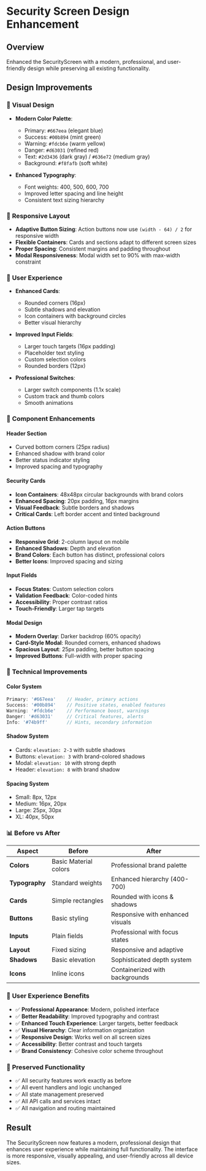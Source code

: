 # Security Screen Design Enhancement

## Overview
Enhanced the SecurityScreen with a modern, professional, and user-friendly design while preserving all existing functionality.

## Design Improvements

### 🎨 **Visual Design**
- **Modern Color Palette**: 
  - Primary: `#667eea` (elegant blue)
  - Success: `#00b894` (mint green)  
  - Warning: `#fdcb6e` (warm yellow)
  - Danger: `#d63031` (refined red)
  - Text: `#2d3436` (dark gray) / `#636e72` (medium gray)
  - Background: `#f8fafb` (soft white)

- **Enhanced Typography**:
  - Font weights: 400, 500, 600, 700
  - Improved letter spacing and line height
  - Consistent text sizing hierarchy

### 📱 **Responsive Layout**
- **Adaptive Button Sizing**: Action buttons now use `(width - 64) / 2` for responsive width
- **Flexible Containers**: Cards and sections adapt to different screen sizes  
- **Proper Spacing**: Consistent margins and padding throughout
- **Modal Responsiveness**: Modal width set to 90% with max-width constraint

### 🎯 **User Experience**
- **Enhanced Cards**: 
  - Rounded corners (16px)
  - Subtle shadows and elevation
  - Icon containers with background circles
  - Better visual hierarchy

- **Improved Input Fields**:
  - Larger touch targets (16px padding)
  - Placeholder text styling
  - Custom selection colors
  - Rounded borders (12px)

- **Professional Switches**:
  - Larger switch components (1.1x scale)
  - Custom track and thumb colors
  - Smooth animations

### 🎨 **Component Enhancements**

#### Header Section
- Curved bottom corners (25px radius)
- Enhanced shadow with brand color
- Better status indicator styling
- Improved spacing and typography

#### Security Cards
- **Icon Containers**: 48x48px circular backgrounds with brand colors
- **Enhanced Spacing**: 20px padding, 16px margins
- **Visual Feedback**: Subtle borders and shadows
- **Critical Cards**: Left border accent and tinted background

#### Action Buttons
- **Responsive Grid**: 2-column layout on mobile
- **Enhanced Shadows**: Depth and elevation
- **Brand Colors**: Each button has distinct, professional colors
- **Better Icons**: Improved spacing and sizing

#### Input Fields
- **Focus States**: Custom selection colors
- **Validation Feedback**: Color-coded hints
- **Accessibility**: Proper contrast ratios
- **Touch-Friendly**: Larger tap targets

#### Modal Design
- **Modern Overlay**: Darker backdrop (60% opacity)
- **Card-Style Modal**: Rounded corners, enhanced shadows
- **Spacious Layout**: 25px padding, better button spacing
- **Improved Buttons**: Full-width with proper spacing

### 🔧 **Technical Improvements**

#### Color System
```javascript
Primary: '#667eea'    // Header, primary actions
Success: '#00b894'    // Positive states, enabled features  
Warning: '#fdcb6e'    // Performance boost, warnings
Danger: '#d63031'     // Critical features, alerts
Info: '#74b9ff'       // Hints, secondary information
```

#### Shadow System  
- Cards: `elevation: 2-3` with subtle shadows
- Buttons: `elevation: 3` with brand-colored shadows
- Modal: `elevation: 10` with strong depth
- Header: `elevation: 8` with brand shadow

#### Spacing System
- Small: 8px, 12px
- Medium: 16px, 20px  
- Large: 25px, 30px
- XL: 40px, 50px

### 📊 **Before vs After**

| Aspect | Before | After |
|--------|---------|-------|
| **Colors** | Basic Material colors | Professional brand palette |
| **Typography** | Standard weights | Enhanced hierarchy (400-700) |
| **Cards** | Simple rectangles | Rounded with icons & shadows |
| **Buttons** | Basic styling | Responsive with enhanced visuals |
| **Inputs** | Plain fields | Professional with focus states |
| **Layout** | Fixed sizing | Responsive and adaptive |
| **Shadows** | Basic elevation | Sophisticated depth system |
| **Icons** | Inline icons | Containerized with backgrounds |

### 🎯 **User Experience Benefits**
- ✅ **Professional Appearance**: Modern, polished interface
- ✅ **Better Readability**: Improved typography and contrast
- ✅ **Enhanced Touch Experience**: Larger targets, better feedback
- ✅ **Visual Hierarchy**: Clear information organization
- ✅ **Responsive Design**: Works well on all screen sizes
- ✅ **Accessibility**: Better contrast and touch targets
- ✅ **Brand Consistency**: Cohesive color scheme throughout

### 🔄 **Preserved Functionality**
- ✅ All security features work exactly as before
- ✅ All event handlers and logic unchanged
- ✅ All state management preserved
- ✅ All API calls and services intact
- ✅ All navigation and routing maintained

## Result
The SecurityScreen now features a modern, professional design that enhances user experience while maintaining full functionality. The interface is more responsive, visually appealing, and user-friendly across all device sizes.
